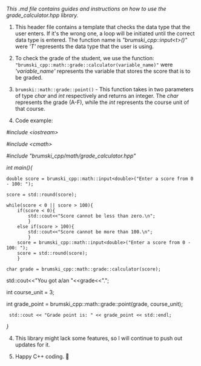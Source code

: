 
_This .md file contains guides and instructions on how to use the grade_calculator.hpp library._

1. This header file contains a template that checks the data type that the user enters. If it's the wrong one, a loop will be initiated until the correct data type is entered. The function name is *"brumski_cpp::input\<t>()"* were *'T'* represents the data type that the user is using.

2. To check the grade of the student, we use the function: `"brumski_cpp::math::grade::calculator(variable_name)"` were *'variable_name'* represents the variable that stores the score that is to be graded.

3. `brumski::math::grade::point()` - This function takes in two parameters of type *char* and *int* respectively and returns an integer. The *char* represents the grade (A-F), while the *int* represents the course unit of that course.

4. Code example:

*\#include \<iostream>*

*\#include \<cmath>*

*\#include "brumski_cpp/math/grade_calculator.hpp"*

*int main(){*
    
    double score = brumski_cpp::math::input<double>("Enter a score from 0 - 100: ");
    
    score = std::round(score);

    while(score < 0 || score > 100){
        if(score < 0){
            std::cout<<"Score cannot be less than zero.\n";
            }
        else if(score > 100){
            std::cout<<"Score cannot be more than 100.\n";
            }
        score = brumski_cpp::math::input<double>("Enter a score from 0 - 100: ");
        score = std::round(score);
        }
    
    char grade = brumski_cpp::math::grade::calculator(score);
    
   std::cout<<"You got a/an "<<grade<<".";

   int course_unit = 3;
    
   int grade_point = brumski_cpp::math::grade::point(grade, course_unit);

     std::cout << "Grade point is: " << grade_point << std::endl;


*}*

4. This library might lack some features, so I will continue to push out updates for it.

5. Happy C++ coding. 💪
